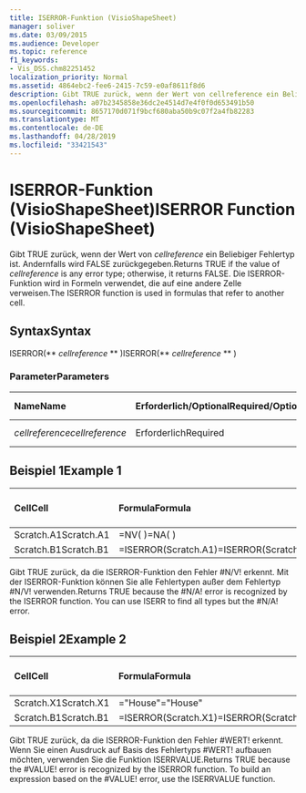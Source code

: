 ```yaml
---
title: ISERROR-Funktion (VisioShapeSheet)
manager: soliver
ms.date: 03/09/2015
ms.audience: Developer
ms.topic: reference
f1_keywords:
- Vis_DSS.chm82251452
localization_priority: Normal
ms.assetid: 4864ebc2-fee6-2415-7c59-e0af8611f8d6
description: Gibt TRUE zurück, wenn der Wert von cellreference ein Beliebiger Fehlertyp ist. Andernfalls wird FALSE zurückgegeben. Die ISERROR-Funktion wird in Formeln verwendet, die auf eine andere Zelle verweisen.
ms.openlocfilehash: a07b2345858e36dc2e4514d7e4f0f0d653491b50
ms.sourcegitcommit: 8657170d071f9bcf680aba50b9c07f2a4fb82283
ms.translationtype: MT
ms.contentlocale: de-DE
ms.lasthandoff: 04/28/2019
ms.locfileid: "33421543"
---
```

# <a name="iserror-function-visioshapesheet"></a><span data-ttu-id="5b21b-104">ISERROR-Funktion (VisioShapeSheet)</span><span class="sxs-lookup"><span data-stu-id="5b21b-104">ISERROR Function (VisioShapeSheet)</span></span>

<span data-ttu-id="5b21b-105">Gibt TRUE zurück, wenn der Wert von  _cellreference_ ein Beliebiger Fehlertyp ist. Andernfalls wird FALSE zurückgegeben.</span><span class="sxs-lookup"><span data-stu-id="5b21b-105">Returns TRUE if the value of  _cellreference_ is any error type; otherwise, it returns FALSE.</span></span> <span data-ttu-id="5b21b-106">Die ISERROR-Funktion wird in Formeln verwendet, die auf eine andere Zelle verweisen.</span><span class="sxs-lookup"><span data-stu-id="5b21b-106">The ISERROR function is used in formulas that refer to another cell.</span></span> 
  
## <a name="syntax"></a><span data-ttu-id="5b21b-107">Syntax</span><span class="sxs-lookup"><span data-stu-id="5b21b-107">Syntax</span></span>

<span data-ttu-id="5b21b-108">ISERROR(\*\* *cellreference* \*\* )</span><span class="sxs-lookup"><span data-stu-id="5b21b-108">ISERROR(\*\* *cellreference* \*\* )</span></span> 
  
### <a name="parameters"></a><span data-ttu-id="5b21b-109">Parameter</span><span class="sxs-lookup"><span data-stu-id="5b21b-109">Parameters</span></span>

|<span data-ttu-id="5b21b-110">**Name**</span><span class="sxs-lookup"><span data-stu-id="5b21b-110">**Name**</span></span>|<span data-ttu-id="5b21b-111">**Erforderlich/Optional**</span><span class="sxs-lookup"><span data-stu-id="5b21b-111">**Required/Optional**</span></span>|<span data-ttu-id="5b21b-112">**Datentyp**</span><span class="sxs-lookup"><span data-stu-id="5b21b-112">**Data Type**</span></span>|<span data-ttu-id="5b21b-113">**Beschreibung**</span><span class="sxs-lookup"><span data-stu-id="5b21b-113">**Description**</span></span>|
|:-----|:-----|:-----|:-----|
| <span data-ttu-id="5b21b-114">_cellreference_</span><span class="sxs-lookup"><span data-stu-id="5b21b-114">_cellreference_</span></span> <br/> |<span data-ttu-id="5b21b-115">Erforderlich</span><span class="sxs-lookup"><span data-stu-id="5b21b-115">Required</span></span>  <br/> |<span data-ttu-id="5b21b-116">**String**</span><span class="sxs-lookup"><span data-stu-id="5b21b-116">**String**</span></span> <br/> |<span data-ttu-id="5b21b-117">Bezug auf eine Zelle.</span><span class="sxs-lookup"><span data-stu-id="5b21b-117">Reference to a cell.</span></span>  <br/> |
   
## <a name="example-1"></a><span data-ttu-id="5b21b-118">Beispiel 1</span><span class="sxs-lookup"><span data-stu-id="5b21b-118">Example 1</span></span>

|<span data-ttu-id="5b21b-119">**Cell**</span><span class="sxs-lookup"><span data-stu-id="5b21b-119">**Cell**</span></span>|<span data-ttu-id="5b21b-120">**Formula**</span><span class="sxs-lookup"><span data-stu-id="5b21b-120">**Formula**</span></span>|<span data-ttu-id="5b21b-121">**Zurückgegebener Wert**</span><span class="sxs-lookup"><span data-stu-id="5b21b-121">**Value returned**</span></span>|
|:-----|:-----|:-----|
|<span data-ttu-id="5b21b-122">Scratch.A1</span><span class="sxs-lookup"><span data-stu-id="5b21b-122">Scratch.A1</span></span>  <br/> |<span data-ttu-id="5b21b-123">=NV( )</span><span class="sxs-lookup"><span data-stu-id="5b21b-123">=NA( )</span></span>  <br/> |<span data-ttu-id="5b21b-124">#N/A!</span><span class="sxs-lookup"><span data-stu-id="5b21b-124">#N/A!</span></span>  <br/> |
|<span data-ttu-id="5b21b-125">Scratch.B1</span><span class="sxs-lookup"><span data-stu-id="5b21b-125">Scratch.B1</span></span>  <br/> |<span data-ttu-id="5b21b-126">=ISERROR(Scratch.A1)</span><span class="sxs-lookup"><span data-stu-id="5b21b-126">=ISERROR(Scratch.A1)</span></span>  <br/> |<span data-ttu-id="5b21b-127">TRUE</span><span class="sxs-lookup"><span data-stu-id="5b21b-127">TRUE</span></span>  <br/> |
   
<span data-ttu-id="5b21b-p103">Gibt TRUE zurück, da die ISERROR-Funktion den Fehler #N/V! erkennt. Mit der ISERROR-Funktion können Sie alle Fehlertypen außer dem Fehlertyp #N/V! verwenden.</span><span class="sxs-lookup"><span data-stu-id="5b21b-p103">Returns TRUE because the #N/A! error is recognized by the ISERROR function. You can use ISERR to find all types but the #N/A! error.</span></span>
  
## <a name="example-2"></a><span data-ttu-id="5b21b-132">Beispiel 2</span><span class="sxs-lookup"><span data-stu-id="5b21b-132">Example 2</span></span>

|<span data-ttu-id="5b21b-133">**Cell**</span><span class="sxs-lookup"><span data-stu-id="5b21b-133">**Cell**</span></span>|<span data-ttu-id="5b21b-134">**Formula**</span><span class="sxs-lookup"><span data-stu-id="5b21b-134">**Formula**</span></span>|<span data-ttu-id="5b21b-135">**Zurückgegebener Wert**</span><span class="sxs-lookup"><span data-stu-id="5b21b-135">**Value returned**</span></span>|
|:-----|:-----|:-----|
|<span data-ttu-id="5b21b-136">Scratch.X1</span><span class="sxs-lookup"><span data-stu-id="5b21b-136">Scratch.X1</span></span>  <br/> |<span data-ttu-id="5b21b-137">="House"</span><span class="sxs-lookup"><span data-stu-id="5b21b-137">="House"</span></span>  <br/> |<span data-ttu-id="5b21b-138">#VALUE!</span><span class="sxs-lookup"><span data-stu-id="5b21b-138">#VALUE!</span></span>  <br/> |
|<span data-ttu-id="5b21b-139">Scratch.B1</span><span class="sxs-lookup"><span data-stu-id="5b21b-139">Scratch.B1</span></span>  <br/> |<span data-ttu-id="5b21b-140">=ISERROR(Scratch.X1)</span><span class="sxs-lookup"><span data-stu-id="5b21b-140">=ISERROR(Scratch.X1)</span></span>  <br/> |<span data-ttu-id="5b21b-141">TRUE</span><span class="sxs-lookup"><span data-stu-id="5b21b-141">TRUE</span></span>  <br/> |
   
<span data-ttu-id="5b21b-p104">Gibt TRUE zurück, da die ISERROR-Funktion den Fehler #WERT! erkennt. Wenn Sie einen Ausdruck auf Basis des Fehlertyps #WERT! aufbauen möchten, verwenden Sie die Funktion ISERRVALUE.</span><span class="sxs-lookup"><span data-stu-id="5b21b-p104">Returns TRUE because the #VALUE! error is recognized by the ISERROR function. To build an expression based on the #VALUE! error, use the ISERRVALUE function.</span></span>
  

